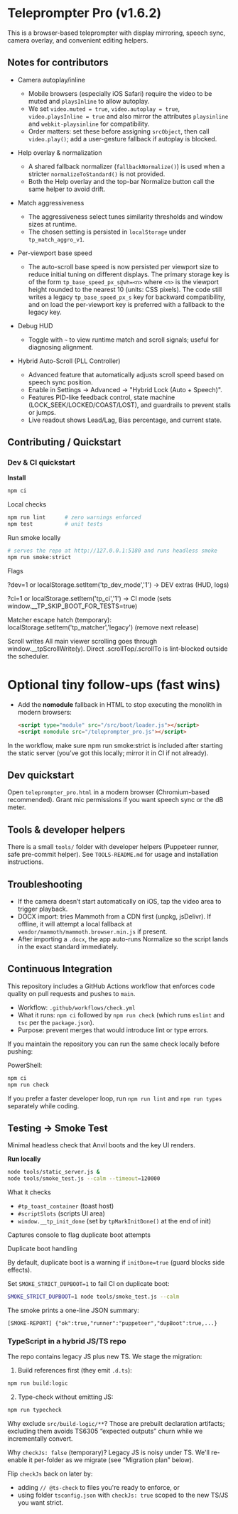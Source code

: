# Teleprompter Pro (v1.6.2)

This is a browser-based teleprompter with display mirroring, speech sync, camera overlay, and convenient editing helpers.

## Notes for contributors

- Camera autoplay/inline
  - Mobile browsers (especially iOS Safari) require the video to be muted and `playsInline` to allow autoplay.
  - We set `video.muted = true`, `video.autoplay = true`, `video.playsInline = true` and also mirror the attributes `playsinline` and `webkit-playsinline` for compatibility.
  - Order matters: set these before assigning `srcObject`, then call `video.play()`; add a user-gesture fallback if autoplay is blocked.

- Help overlay & normalization
  - A shared fallback normalizer (`fallbackNormalize()`) is used when a stricter `normalizeToStandard()` is not provided.
  - Both the Help overlay and the top-bar Normalize button call the same helper to avoid drift.

- Match aggressiveness
  - The aggressiveness select tunes similarity thresholds and window sizes at runtime.
  - The chosen setting is persisted in `localStorage` under `tp_match_aggro_v1`.

- Per-viewport base speed
  - The auto-scroll base speed is now persisted per viewport size to reduce initial tuning on different displays. The primary storage key is of the form `tp_base_speed_px_s@vh=<n>` where `<n>` is the viewport height rounded to the nearest 10 (units: CSS pixels). The code still writes a legacy `tp_base_speed_px_s` key for backward compatibility, and on load the per-viewport key is preferred with a fallback to the legacy key.

- Debug HUD
  - Toggle with `~` to view runtime match and scroll signals; useful for diagnosing alignment.

- Hybrid Auto-Scroll (PLL Controller)
  - Advanced feature that automatically adjusts scroll speed based on speech sync position.
  - Enable in Settings → Advanced → "Hybrid Lock (Auto + Speech)".
  - Features PID-like feedback control, state machine (LOCK_SEEK/LOCKED/COAST/LOST), and guardrails to prevent stalls or jumps.
  - Live readout shows Lead/Lag, Bias percentage, and current state.

## Contributing / Quickstart

### Dev & CI quickstart

**Install**

```bash
npm ci
```

Local checks

```bash
npm run lint      # zero warnings enforced
npm test          # unit tests
```

Run smoke locally

```bash
# serves the repo at http://127.0.0.1:5180 and runs headless smoke
npm run smoke:strict
```

Flags

?dev=1 or localStorage.setItem('tp_dev_mode','1') → DEV extras (HUD, logs)

?ci=1 or localStorage.setItem('tp_ci','1') → CI mode (sets window.\_\_TP_SKIP_BOOT_FOR_TESTS=true)

Matcher escape hatch (temporary):
localStorage.setItem('tp_matcher','legacy') (remove next release)

Scroll writes
All main viewer scrolling goes through window.\_\_tpScrollWrite(y). Direct .scrollTop/.scrollTo is lint-blocked outside the scheduler.

# Optional tiny follow-ups (fast wins)

- Add the **nomodule** fallback in HTML to stop executing the monolith in modern browsers:
  ```html
  <script type="module" src="/src/boot/loader.js"></script>
  <script nomodule src="/teleprompter_pro.js"></script>
  ```

In the workflow, make sure npm run smoke:strict is included after starting the static server (you’ve got this locally; mirror it in CI if not already).

## Dev quickstart

Open `teleprompter_pro.html` in a modern browser (Chromium-based recommended). Grant mic permissions if you want speech sync or the dB meter.

## Tools & developer helpers

There is a small `tools/` folder with developer helpers (Puppeteer runner, safe pre-commit helper). See `TOOLS-README.md` for usage and installation instructions.

## Troubleshooting

- If the camera doesn’t start automatically on iOS, tap the video area to trigger playback.
- DOCX import: tries Mammoth from a CDN first (unpkg, jsDelivr). If offline, it will attempt a local fallback at `vendor/mammoth/mammoth.browser.min.js` if present.
- After importing a `.docx`, the app auto-runs Normalize so the script lands in the exact standard immediately.

## Continuous Integration

This repository includes a GitHub Actions workflow that enforces code quality on pull requests and pushes to `main`.

- Workflow: `.github/workflows/check.yml`
- What it runs: `npm ci` followed by `npm run check` (which runs `eslint` and `tsc` per the `package.json`).
- Purpose: prevent merges that would introduce lint or type errors.

If you maintain the repository you can run the same check locally before pushing:

PowerShell:

```powershell
npm ci
npm run check
```

If you prefer a faster developer loop, run `npm run lint` and `npm run types` separately while coding.

## Testing → Smoke Test

Minimal headless check that Anvil boots and the key UI renders.

**Run locally**

```bash
node tools/static_server.js &
node tools/smoke_test.js --calm --timeout=120000
```

What it checks

- `#tp_toast_container` (toast host)
- `#scriptSlots` (scripts UI area)
- `window.__tp_init_done` (set by `tpMarkInitDone()` at the end of init)

Captures console to flag duplicate boot attempts

Duplicate boot handling

By default, duplicate boot is a warning if `initDone=true` (guard blocks side effects).

Set `SMOKE_STRICT_DUPBOOT=1` to fail CI on duplicate boot:

```bash
SMOKE_STRICT_DUPBOOT=1 node tools/smoke_test.js --calm
```

The smoke prints a one-line JSON summary:

```
[SMOKE-REPORT] {"ok":true,"runner":"puppeteer","dupBoot":true,...}
```

### TypeScript in a hybrid JS/TS repo

The repo contains legacy JS plus new TS. We stage the migration:

1. Build references first (they emit `.d.ts`):

```bash
npm run build:logic
```

2. Type-check without emitting JS:

```bash
npm run typecheck
```

Why exclude `src/build-logic/**`?
Those are prebuilt declaration artifacts; excluding them avoids TS6305 “expected outputs” churn while we incrementally convert.

Why `checkJs: false` (temporary)?
Legacy JS is noisy under TS. We'll re-enable it per-folder as we migrate (see “Migration plan” below).

Flip `checkJs` back on later by:

- adding `// @ts-check` to files you're ready to enforce, or
- using folder `tsconfig.json` with `checkJs: true` scoped to the new TS/JS you want strict.
